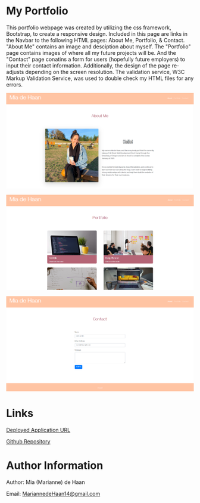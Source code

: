 # My Portfolio

This portfolio webpage was created by utilizing the css framework, Bootstrap, to create a responsive design. Included in this page are links in the Navbar to the following HTML pages: About Me, Portfolio, & Contact. "About Me" contains an image and desciption about myself. The "Portfolio" page contains images of where all my future projects will be. And the "Contact" page conatins a form for users (hopefully future employers) to input their contact information. Additionally, the design of the page re-adjusts depending on the screen resolution. The validation service, W3C Markup Validation Service, was used to double check my HTML files for any errors. 


![demo1](Assets_Images/demo1.PNG)

![demo2](Assets_Images/demo2.PNG)

![demo3](Assets_Images/demo3.PNG)


# Links

[Deployed Application URL](https://miadehaan.github.io/index.html)

[Github Repository](https://github.com/miadehaan/miadehaan.github.io)


# Author Information

Author: Mia (Marianne) de Haan

Email: MariannedeHaan14@gmail.com
